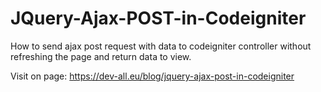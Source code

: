 # JQuery-Ajax-POST-in-Codeigniter
How to send ajax post request with data to codeigniter controller without refreshing the page and return data to view.

Visit on page: https://dev-all.eu/blog/jquery-ajax-post-in-codeigniter
